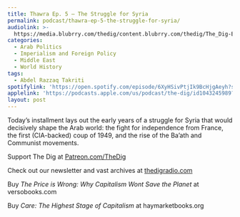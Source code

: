 ```yaml
---
title: Thawra Ep. 5 – The Struggle for Syria
permalink: podcast/thawra-ep-5-the-struggle-for-syria/
audiolink: >-
  https://media.blubrry.com/thedig/content.blubrry.com/thedig/The_Dig-EP_439-Takriti.mp3
categories:
  - Arab Politics
  - Imperialism and Foreign Policy
  - Middle East
  - World History
tags:
  - Abdel Razzaq Takriti
spotifylink: 'https://open.spotify.com/episode/6XyHSivPtjIk9BcHjgAeyh?si=c4f0930f09984576'
applelink: 'https://podcasts.apple.com/us/podcast/the-dig/id1043245989?i=1000650210008'
layout: post
---
```


Today’s installment lays out the early years of a struggle for Syria that would decisively shape the Arab world: the fight for independence from France, the first (CIA-backed) coup of 1949, and the rise of the Ba’ath and Communist movements.

Support The Dig at [Patreon.com/TheDig](http://patreon.com/TheDig)

Check out our newsletter and vast archives at [thedigradio.com](http://thedigradio.com)

Buy *The Price is Wrong: Why Capitalism Wont Save the Planet* at versobooks.com

Buy *Care: The Highest Stage of Capitalism* at haymarketbooks.org
